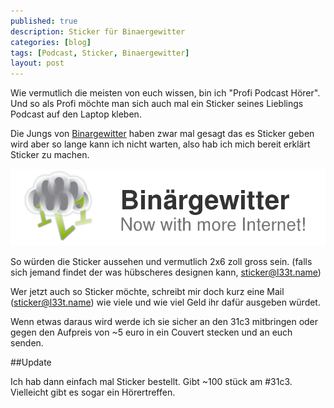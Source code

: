 ```yaml
---
published: true
description: Sticker für Binaergewitter
categories: [blog]
tags: [Podcast, Sticker, Binaergewitter]
layout: post
---
```


Wie vermutlich die meisten von euch wissen, bin ich "Profi Podcast Hörer". Und so als Profi möchte 
man sich auch mal ein Sticker seines Lieblings Podcast auf den Laptop kleben. 

Die Jungs von [Binargewitter](http://blog.binaergewitter.de/) haben zwar mal gesagt das es Sticker geben wird aber so lange kann ich nicht warten, 
also hab ich mich bereit erklärt Sticker zu machen. 

![sticker](/blog-bilder/2014-10-09-Binaergewitter-Sticker.png)

So würden die Sticker aussehen und vermutlich 2x6 zoll gross sein. (falls sich jemand findet der was hübscheres designen kann, [sticker@l33t.name](mailto:sticker@l33t.name))


Wer jetzt auch so Sticker möchte, schreibt mir doch kurz eine Mail ([sticker@l33t.name](mailto:sticker@l33t.name)) wie viele und wie viel Geld ihr dafür ausgeben würdet.

Wenn etwas daraus wird werde ich sie sicher an den 31c3 mitbringen oder gegen den Aufpreis von ~5 euro in ein Couvert stecken und an euch senden. 

##Update

Ich hab dann einfach mal Sticker bestellt. Gibt ~100 stück am \#31c3. Vielleicht gibt es sogar ein Hörertreffen.  
